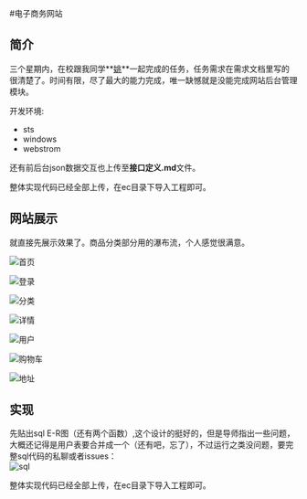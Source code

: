 #电子商务网站

## 简介

三个星期内，在校跟我同学**[姚](https://github.com/jhyao)**一起完成的任务，任务需求在需求文档里写的很清楚了。时间有限，尽了最大的能力完成，唯一缺憾就是没能完成网站后台管理模块。

开发环境:  
- sts
- windows
- webstrom

还有前后台json数据交互也上传至**接口定义.md**文件。  

整体实现代码已经全部上传，在ec目录下导入工程即可。    

## 网站展示

就直接先展示效果了。商品分类部分用的瀑布流，个人感觉很满意。  

![首页](https://raw.githubusercontent.com/dalaizhao/ElectronicCommerce/master/image/%E6%9C%AA%E7%99%BB%E5%BD%95%E9%A6%96%E9%A1%B5.PNG)  

![登录](https://raw.githubusercontent.com/dalaizhao/ElectronicCommerce/master/image/%E7%99%BB%E5%BD%95%E7%95%8C%E9%9D%A2.PNG)  

![分类](https://github.com/dalaizhao/ElectronicCommerce/blob/master/image/%E5%95%86%E5%93%81%E5%88%86%E7%B1%BB%E9%A1%B5.PNG?raw=true)  

![详情](https://raw.githubusercontent.com/dalaizhao/ElectronicCommerce/master/image/%E5%95%86%E5%93%81%E8%AF%A6%E6%83%85%E9%A1%B5.PNG)  

![用户](https://raw.githubusercontent.com/dalaizhao/ElectronicCommerce/master/image/%E4%B8%AA%E4%BA%BA%E4%BF%A1%E6%81%AF%E4%BF%AE%E6%94%B9.PNG)  

![购物车](https://raw.githubusercontent.com/dalaizhao/ElectronicCommerce/master/image/%E8%B4%AD%E7%89%A9%E8%BD%A6.PNG)  

![地址](https://raw.githubusercontent.com/dalaizhao/ElectronicCommerce/master/image/%E5%9C%B0%E5%9D%80.PNG)  

## 实现

先贴出sql E-R图（还有两个函数）,这个设计的挺好的，但是导师指出一些问题，大概还记得是用户表要合并成一个（还有吧，忘了），不过运行之类没问题，要完整sql代码的私聊或者issues：  
![sql](https://raw.githubusercontent.com/dalaizhao/ElectronicCommerce/master/image/database.png)   

整体实现代码已经全部上传，在ec目录下导入工程即可。  